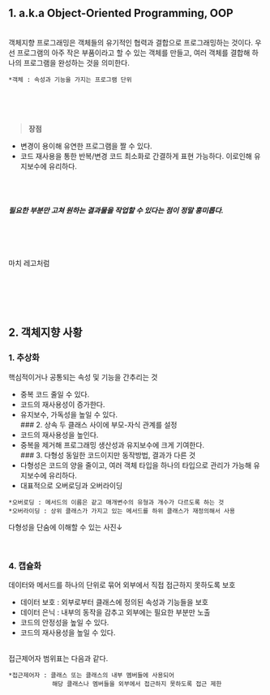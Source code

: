 <h2 id="1-aka-object-oriented-programming-oop">1. a.k.a Object-Oriented Programming, OOP</h2>
<br />
객체지향 프로그래밍은 객체들의 유기적인 협력과 결합으로 프로그래밍하는 것이다. 우선 프로그램의 아주 작은 부품이라고 할 수 있는 객체를 만들고, 여러 객체를 결합해 하나의 프로그램을 완성하는 것을 의미한다.

<pre><code>*객체 : 속성과 기능을 가지는 프로그램 단위</code></pre><p><br /><br /><br /></p>
<blockquote>
<p><strong>장점</strong></p>
</blockquote>
<ul>
<li>변경이 용이해 유연한 프로그램을 짤 수 있다.</li>
<li>코드 재사용을 통한 반복/변경 코드 최소화로 간결하게 표현 가능하다. 이로인해 유지보수에 유리하다. </li>
</ul>
<p><br /><br /></p>
<h4 id="필요한-부분만-고쳐-원하는-결과물을-작업할-수-있다는-점이-정말-흥미롭다"><em>필요한 부분만 고쳐 원하는 결과물을 작업할 수 있다는 점이 정말 흥미롭다.</em></h4>
<p><br /><br /><br /></p>
<p>마치 레고처럼
<img alt="" src="https://velog.velcdn.com/images/kimyongwook98/post/5c80e24a-96cc-46eb-ad39-7a212e483f01/image.png" /></p>
<p><br /><br /><br /><br /></p>
<h2 id="2-객체지향-사황">2. 객체지향 사황</h2>
<h3 id="1-추상화">1. 추상화</h3>
<p>핵심적이거나 공통되는 속성 및 기능을 간추리는 것</p>
<ul>
<li>중복 코드 줄일 수 있다.</li>
<li>코드의 재사용성이 증가한다.</li>
<li>유지보수, 가독성을 높일 수 있다.<br />
### 2. 상속
두 클래스 사이에 부모-자식 관계를 설정</li>
<li>코드의 재사용성을 높인다.</li>
<li>중복을 제거해 프로그래밍 생산성과 유지보수에 크게 기여한다.<br />
### 3. 다형성
동일한 코드이지만 동작방법, 결과가 다른 것</li>
<li>다형성은 코드의 양을 줄이고, 여러 객체 타입을 하나의 타입으로 관리가 가능해 유지보수에 유리하다.</li>
<li>대표적으로 오버로딩과 오버라이딩</li>
</ul>
<pre><code>*오버로딩 : 메서드의 이름은 같고 매개변수의 유형과 개수가 다르도록 하는 것
*오버라이딩 : 상위 클래스가 가지고 있는 메서드를 하위 클래스가 재정의해서 사용</code></pre><p>다형성을 단숨에 이해할 수 있는 사진↓
<img alt="" src="https://velog.velcdn.com/images/kimyongwook98/post/25f55d2c-17a5-4875-b1a8-1ed55b9f8c3c/image.PNG" /></p>
<br />

<h3 id="4-캡슐화">4. 캡슐화</h3>
<p>데이터와 메서드를 하나의 단위로 묶어 외부에서 직접 접근하지 못하도록 보호</p>
<ul>
<li>데이터 보호 : 외부로부터 클래스에 정의된 속성과 기능들을 보호</li>
<li>데이터 은닉 : 내부의 동작을 감추고 외부에는 필요한 부분만 노출</li>
<li>코드의 안정성을 높일 수 있다.</li>
<li>코드의 재사용성을 높일 수 있다.
<br /><br /></li>
</ul>
<p>접근제어자 범위표는 다음과 같다.<img alt="" src="https://velog.velcdn.com/images/kimyongwook98/post/c0fed442-c20b-4007-b894-cdd304c54754/image.png" /></p>
<pre><code>*접근제어자 : 클래스 또는 클래스의 내부 멤버들에 사용되어 
            해당 클래스나 멤버들을 외부에서 접근하지 못하도록 접근 제한</code></pre>
